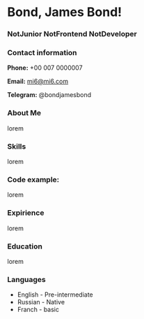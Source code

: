 # Bond, James Bond!
### NotJunior NotFrontend NotDeveloper
### Contact information
__Phone:__ +00 007 0000007

__Email:__ mi6@mi6.com

__Telegram:__ @bondjamesbond
### About Me
lorem
### Skills
lorem
### Code example:
lorem
### Expirience
lorem
### Education
lorem
### Languages
* English - Pre-intermediate
* Russian - Native
* Franch - basic